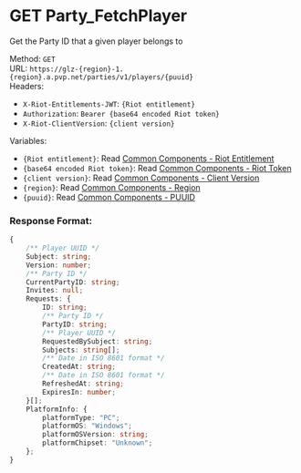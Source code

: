 <!--

This file is automatically generated!
Do not edit it directly!
See https://github.com/techchrism/valorant-api-docs/blob/trunk/contributing.md for more information.

-->

# GET Party_FetchPlayer

Get the Party ID that a given player belongs to  


Method: `GET`  
URL: `https://glz-{region}-1.{region}.a.pvp.net/parties/v1/players/{puuid}`  
Headers:
 - `X-Riot-Entitlements-JWT`: `{Riot entitlement}`
 - `Authorization`: `Bearer {base64 encoded Riot token}`
 - `X-Riot-ClientVersion`: `{client version}`

Variables:
 - `{Riot entitlement}`: Read [Common Components - Riot Entitlement](../common-components.md#riot-entitlement)
 - `{base64 encoded Riot token}`: Read [Common Components - Riot Token](../common-components.md#riot-token)
 - `{client version}`: Read [Common Components - Client Version](../common-components.md#client-version)
 - `{region}`: Read [Common Components - Region](../common-components.md#region)
 - `{puuid}`: Read [Common Components - PUUID](../common-components.md#puuid)


### Response Format:
```ts
{
    /** Player UUID */
    Subject: string;
    Version: number;
    /** Party ID */
    CurrentPartyID: string;
    Invites: null;
    Requests: {
        ID: string;
        /** Party ID */
        PartyID: string;
        /** Player UUID */
        RequestedBySubject: string;
        Subjects: string[];
        /** Date in ISO 8601 format */
        CreatedAt: string;
        /** Date in ISO 8601 format */
        RefreshedAt: string;
        ExpiresIn: number;
    }[];
    PlatformInfo: {
        platformType: "PC";
        platformOS: "Windows";
        platformOSVersion: string;
        platformChipset: "Unknown";
    };
}
```
